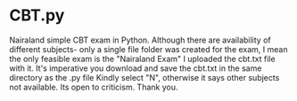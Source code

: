 # CBT.py
Nairaland simple CBT exam in Python. 
Although there are availability of different subjects-
only a single file folder was created for the exam,
I  mean the only feasible exam is  the "Nairaland Exam"
I uploaded the cbt.txt file with it.
It's imperative you download and save the cbt.txt in the same directory as the .py file
Kindly select "N", otherwise it says other subjects not available.
Its open to criticism.
Thank you.
